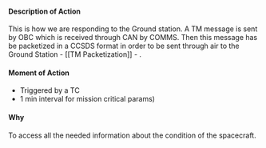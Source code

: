 #### Description of Action
This is how we are responding to the Ground station. A TM message is sent by OBC which is received through CAN by COMMS. Then this message has be packetized in a CCSDS format in order to be sent through air to the Ground Station - [[TM Packetization]] - . 

#### Moment of Action
- Triggered by a TC
- 1 min interval for mission critical params)
#### Why
To access all the needed information about the condition of the spacecraft.

